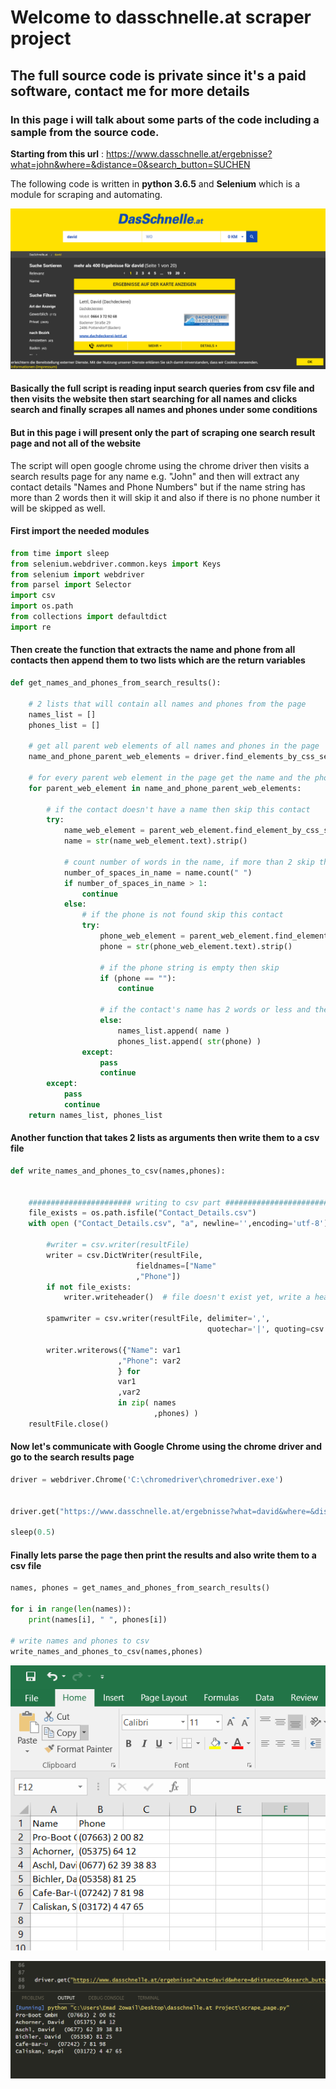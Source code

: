 # Welcome to dasschnelle.at scraper project
## The full source code is private since it's a paid software, contact me for more details
### In this page i will talk about some parts of the code including a sample from the source code.
**Starting from this url** : https://www.dasschnelle.at/ergebnisse?what=john&where=&distance=0&search_button=SUCHEN

The following code is written in **python 3.6.5** and **Selenium** which is a module for scraping and automating.

![search_results](https://raw.githubusercontent.com/ZeinabGamal/dasschnelle-scraper/master/search%20results.PNG)

#### Basically the full script is reading input search queries from csv file and then visits the website then start searching for all names and clicks search and finally scrapes all names and phones under some conditions

#### But in this page i will present only the part of scraping one search result page and not all of the website

The script will open google chrome using the chrome driver then visits a search results page for any name e.g. "John" and then will extract any contact details "Names and Phone Numbers" but if the name string has more than 2 words then it will skip it and also if there is no phone number it will be skipped as well.

#### First import the needed modules

```python
from time import sleep
from selenium.webdriver.common.keys import Keys
from selenium import webdriver
from parsel import Selector
import csv
import os.path
from collections import defaultdict
import re
```

#### Then create the function that extracts the name and phone from all contacts then append them to two lists which are the return variables

```python
def get_names_and_phones_from_search_results():
    
    # 2 lists that will contain all names and phones from the page
    names_list = []
    phones_list = []

    # get all parent web elements of all names and phones in the page
    name_and_phone_parent_web_elements = driver.find_elements_by_css_selector("article[typeof = 'Organization']")

    # for every parent web element in the page get the name and the phone web elements and then get the text
    for parent_web_element in name_and_phone_parent_web_elements:
        
        # if the contact doesn't have a name then skip this contact
        try:
            name_web_element = parent_web_element.find_element_by_css_selector("h3[property='legalName']")
            name = str(name_web_element.text).strip()

            # count number of words in the name, if more than 2 skip the appending part
            number_of_spaces_in_name = name.count(" ")
            if number_of_spaces_in_name > 1:
                continue
            else:
                # if the phone is not found skip this contact
                try:
                    phone_web_element = parent_web_element.find_element_by_css_selector("span[property = 'telephone']")
                    phone = str(phone_web_element.text).strip()

                    # if the phone string is empty then skip
                    if (phone == ""):
                        continue

                    # if the contact's name has 2 words or less and the phone is found then append to the list
                    else:
                        names_list.append( name )
                        phones_list.append( str(phone) )
                except:
                    pass
                    continue
        except:
            pass
            continue
    return names_list, phones_list
```

#### Another function that takes 2 lists as arguments then write them to a csv file

```python
def write_names_and_phones_to_csv(names,phones):
    

    ####################### writing to csv part #########################
    file_exists = os.path.isfile("Contact_Details.csv")
    with open ("Contact_Details.csv", "a", newline='',encoding='utf-8') as resultFile:  # open input file for reading

        #writer = csv.writer(resultFile)
        writer = csv.DictWriter(resultFile,
                            fieldnames=["Name"
                            ,"Phone"])
        if not file_exists:
            writer.writeheader()  # file doesn't exist yet, write a header
        
        spamwriter = csv.writer(resultFile, delimiter=',',
                                            quotechar='|', quoting=csv.QUOTE_MINIMAL)

        writer.writerows({"Name": var1
                        ,"Phone": var2
                        } for
                        var1
                        ,var2
                        in zip( names
                                ,phones) )
    resultFile.close()
```

#### Now let's communicate with Google Chrome using the chrome driver and go to the search results page

```python
driver = webdriver.Chrome('C:\chromedriver\chromedriver.exe')


driver.get("https://www.dasschnelle.at/ergebnisse?what=david&where=&distance=0&search_button=SUCHEN")

sleep(0.5)
```

#### Finally lets parse the page then print the results and also write them to a csv file

```python
names, phones = get_names_and_phones_from_search_results()

for i in range(len(names)):
    print(names[i], " ", phones[i])

# write names and phones to csv
write_names_and_phones_to_csv(names,phones)
```

![csv results](https://raw.githubusercontent.com/ZeinabGamal/dasschnelle-scraper/master/csv%20results.PNG)

![code](https://raw.githubusercontent.com/ZeinabGamal/dasschnelle-scraper/master/vs%20code%20output.PNG)
